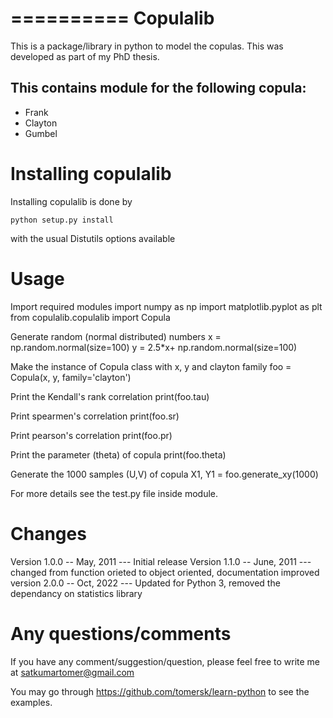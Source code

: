 ==========
Copulalib
==========

This is a package/library in python to model the copulas.
This was developed as part of my PhD thesis.

This contains module for the following copula:
----------------------------------------------
* Frank
* Clayton
* Gumbel


Installing copulalib
======================

Installing copulalib is done by

    python setup.py install

with the usual Distutils options available


Usage
=========
Import required modules
    import numpy as np
    import matplotlib.pyplot as plt
    from copulalib.copulalib import Copula

Generate random (normal distributed) numbers
    x = np.random.normal(size=100)
    y = 2.5*x+ np.random.normal(size=100)

Make the instance of Copula class with x, y and clayton family
    foo = Copula(x, y, family='clayton')

Print the Kendall's rank correlation
   print(foo.tau) 

Print spearmen's correlation
   print(foo.sr)

Print pearson's correlation
   print(foo.pr)

Print the parameter (theta) of copula
   print(foo.theta)

Generate the 1000 samples (U,V) of copula
X1, Y1 = foo.generate_xy(1000)

For more details see the test.py file inside module.

Changes
=============
Version 1.0.0 -- May, 2011 --- Initial release
Version 1.1.0 -- June, 2011 --- changed from function orieted to object oriented, documentation improved
version 2.0.0 -- Oct, 2022 --- Updated for Python 3, removed the dependancy on statistics library

Any questions/comments
=====================
If you have any comment/suggestion/question, 
please feel free to write me at satkumartomer@gmail.com

You may go through https://github.com/tomersk/learn-python to see the examples.


